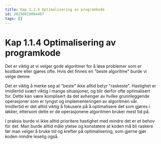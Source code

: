 ```yaml
---
title: Kap 1.1.4 Optimalisering av programkode
id: 20250819094407
tags: []
---
```


# Kap 1.1.4 Optimalisering av programkode
Det er viktig at vi velger gode algoritmer for å løse problemer som er kostbare eller gjøres ofte. Hvis det finnes en "beste algoritme" burde vi velge denne. 

Det er viktig å merke seg at "beste" ikke alltid betyr "raskeste". Hastighet er imidlertid svært viktig i mange situasjoner, og blir derfor ofte optimalisert for. Dette kan være komplisert da det avhenger av hvilke grunnleggende operasjoner som er tyngst og implementeringen av algoritmen vår. Imidlertid er det alltid viktig å fokusere på å optimalisere det som gjøres i løkker, ettersom dette er de operasjonene algoritmen bruker mest tid på.

I praksis burde vi ikke alltid prioritere hastighet med mindre det er et behov for det. Man burde alltid måle ytelse og konstatere at koden må bli raskere før man velger å bruke tid og krefter på optimalisering, som gjerne gjør koden mindre leselig også.